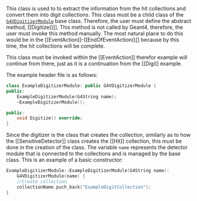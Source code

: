 This class is used to to extract the information from the hit collections and convert them into digit collections. This class must be a child class of the [`G4VDigitizerModule`](https://gitlab.cern.ch/geant4/geant4/-/blob/master/source/readout/include/G4VDigitizerModule.hh) base class. Therefore, the user must define the abstract method, [[Digitize()]]. This method is not called by Geant4, therefore, the user must invoke this method manually. The most natural place to do this would be in the [[EventAction]]-[[EndOfEventAction()]] because by this time, the hit collections will be complete.

This class must be invoked within the [[EventAction]] therefor example will continue from there, just as it is a continuation from the [[Digi]] example. 

The example header file is as follows:
```cpp
class ExampleDigitizerModule: public G4VDigitizerModule {
public:
	ExampleDigitizerModule(G4String name);
	~ExampleDigitizerModule();

public:
	void Digitize() override;
}
```
Since the digitizer is the class that creates the collection, similarly as to how the [[SensitiveDetector]] class creates the [[Hit]] collection, this must be done in the creation of the class. The variable `name` represents the detector module that is connected to the collections and is managed by the base class. This is an example of a basic constructor:
```cpp
ExampleDigitizerModule::ExampleDigitizerModule(G4String name):
	G4VDigitizerModule(name) {
	//Create collection
	collectionName.puch_back("ExampleDigitCollection");
}
```
